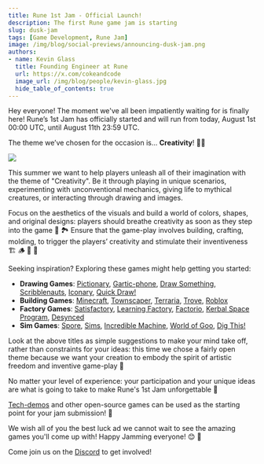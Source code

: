 ```yaml
---
title: Rune 1st Jam - Official Launch!
description: The first Rune game jam is starting
slug: dusk-jam
tags: [Game Development, Rune Jam]
image: /img/blog/social-previews/announcing-dusk-jam.png
authors:
- name: Kevin Glass 
  title: Founding Engineer at Rune  
  url: https://x.com/cokeandcode
  image_url: /img/blog/people/kevin-glass.jpg
  hide_table_of_contents: true
---
```


<head>
  <title>Rune 1st Jam - Official Launch!!</title>
  <meta property="og:title" content="Rune 1st Jam - Official Launch!"/>
</head>

Hey everyone! The moment we've all been impatiently waiting for is finally here! Rune’s 1st Jam has officially started and will run from today, August 1st 00:00 UTC, until August 11th 23:59 UTC.

The theme we’ve chosen for the occasion is... **Creativity**! 🧑‍🎨  

![](/img/blog/callouts/dusk-jam-theme.png)

This summer we want to help players unleash all of their imagination with the theme of "Creativity". Be it through playing in unique scenarios, experimenting with unconventional mechanics, giving life to mythical creatures, or interacting through drawing and images.  

Focus on the aesthetics of the visuals and build a world of colors, shapes, and original designs: players should breathe creativity as soon as they step into the game 🎨 🏞️  Ensure that the game-play involves building, crafting, molding, to trigger the players’ creativity and stimulate their inventiveness 🏗️ 🪵 🧲 🚧 

Seeking inspiration? Exploring these games might help getting you started:

* **Drawing Games**: [Pictionary](https://en.wikipedia.org/wiki/Pictionary_(video_game)), [Gartic-phone](https://en.wikipedia.org/wiki/Broken_Picture_Telephone#Similar_games), [Draw Something](https://en.wikipedia.org/wiki/Draw_Something), [Scribblenauts](https://en.wikipedia.org/wiki/Scribblenauts), [Iconary](https://en.wikipedia.org/wiki/Iconary), [Quick Draw!](https://quickdraw.withgoogle.com/)
* **Building Games**: [Minecraft](https://en.wikipedia.org/wiki/Minecraft), [Townscaper](https://en.wikipedia.org/wiki/Townscaper), [Terraria](https://en.wikipedia.org/wiki/Terraria), [Trove](https://en.wikipedia.org/wiki/Trove_(video_game)), [Roblox](https://en.wikipedia.org/wiki/Roblox)
* **Factory Games**: [Satisfactory](https://en.wikipedia.org/wiki/Satisfactory), [Learning Factory](https://store.steampowered.com/app/1150090/Learning_Factory/), [Factorio](https://en.wikipedia.org/wiki/Factorio), [Kerbal Space Program](https://en.wikipedia.org/wiki/Kerbal_Space_Program), [Desynced](https://store.steampowered.com/app/1450900/Desynced_Autonomous_Colony_Simulator/)
* **Sim Games**: [Spore](https://en.wikipedia.org/wiki/Spore_(2008_video_game)), [Sims](https://en.wikipedia.org/wiki/The_Sims_(video_game)), [Incredible Machine](https://en.wikipedia.org/wiki/The_Incredible_Machine), [World of Goo](https://en.wikipedia.org/wiki/World_of_Goo), [Dig This!](https://play.google.com/store/apps/details?id=se.raketspel.digaround&hl=en_GB)

Look at the above titles as simple suggestions to make your mind take off, rather than constraints for your ideas: this time we chose a fairly open theme because we want your creation to embody the spirit of artistic freedom and inventive game-play 💭 

No matter your level of experience: your participation and your unique ideas are what is going to take to make Rune's 1st Jam unforgettable 🥳

[Tech-demos](/docs/examples/tech-demos) and other open-source games can be used as the starting point for your jam submission! 🙂

We wish all of you the best luck ad we cannot wait to see the amazing games you'll come up with! Happy Jamming everyone! 😊 🙏

Come join us on the [Discord](https://discord.gg/dusk-devs) to get involved!
